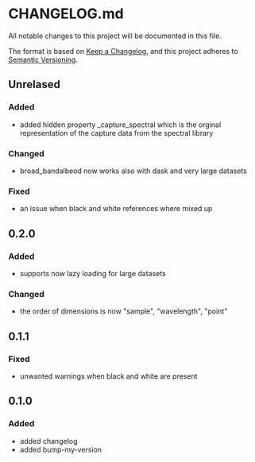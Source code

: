 # CHANGELOG.md

All notable changes to this project will be documented in this file.

The format is based on [Keep a Changelog](https://keepachangelog.com/en/1.0.0/),
and this project adheres to [Semantic Versioning](https://semver.org/spec/v2.0.0.html).


## Unrelased

### Added
- added hidden property _capture_spectral which is the orginal representation of the capture data from the spectral library

### Changed
- broad_bandalbeod now works also with dask and very large datasets

### Fixed

- an issue when black and white references where mixed up

## 0.2.0

### Added

- supports now lazy loading for large datasets

### Changed

- the order of dimensions is now "sample", "wavelength", "point"

## 0.1.1

### Fixed

- unwanted warnings when black and white are present

## 0.1.0

### Added

- added changelog
- added bump-my-version


